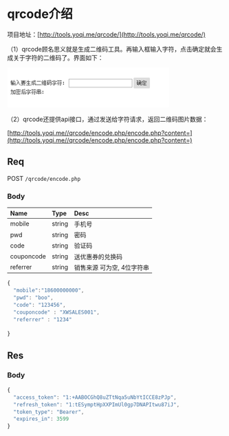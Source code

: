 # qrcode介绍

项目地址：[http://tools.yoqi.me/qrcode/](http://tools.yoqi.me/qrcode/)

（1）qrcode顾名思义就是生成二维码工具。再输入框输入字符，点击确定就会生成关于字符的二维码了。界面如下：

![](/assets/BaiduHi_2017-1-15_12-36-43.png)

（2）qrcode还提供api接口，通过发送给字符请求，返回二维码图片数据：

[http://tools.yoqi.me//qrcode/encode.php/encode.php?content=](http://tools.yoqi.me//qrcode/encode.php/encode.php?content=)

## Req

POST `/qrcode/encode.php`

### Body

| Name | Type | Desc |
| :--- | :--- | :--- |
| mobile | string | 手机号 |
| pwd | string | 密码 |
| code | string | 验证码 |
| couponcode | string | 送优惠券的兑换码 |
| referrer | string | 销售来源 可为空, 4位字符串 |

```js
{
  "mobile":"18600000000",
  "pwd": "boo",
  "code": "123456",
  "couponcode" : "XWSALES001",
  "referrer" : "1234"

}
```

## Res

### Body

```js
{
  "access_token": "1:+AABOCGhQ8uZTtNqa5uNbYtICCE8zPJp",
  "refresh_token": "1:tESymptHpXXPImUl0gp7DNAPItwu87iJ",
  "token_type": "Bearer",
  "expires_in": 3599
}
```



